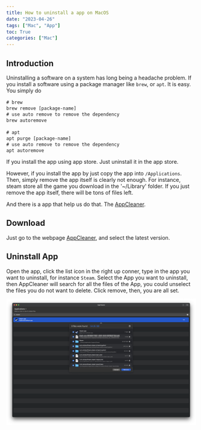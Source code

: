 ```yaml
---
title: How to uninstall a app on MacOS
date: "2023-04-26"
tags: ["Mac", "App"]
toc: True
categories: ["Mac"]
---
```


## Introduction

Uninstalling a software on a system has long being a headache problem.
If you install a software using a package manager like `brew`, or `apt`.
It is easy. You simply do

```shell
# brew
brew remove [package-name]
# use auto remove to remove the dependency
brew autoremove

# apt
apt purge [package-name]
# use auto remove to remove the dependency
apt autoremove
```

If you install the app using app store.
Just uninstall it in the app store.

However, if you install the app by just copy the app into `/Applications`.
Then, simply remove the app itself is clearly not enough.
For instance, steam store all the game you download in the '~/Library' folder.
If you just remove the app itself, there will be tons of files left.

And there is a app that help us do that.
The [AppCleaner](https://freemacsoft.net/appcleaner/).

## Download

Just go to the webpage [AppCleaner](https://freemacsoft.net/appcleaner/),
and select the latest version.

## Uninstall App

Open the app,
click the list icon in the right up conner,
type in the app you want to uninstall,
for instance `Steam`.
Select the App you want to uninstall,
then AppCleaner will search for all the files of the App,
you could unselect the files you do not want to delete.
Click remove, then, you are all set.

![Steam Sample](/static/img/2023-04-26-Uninstall-App-On-MacOS/1.png)
